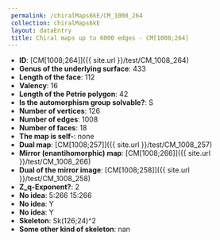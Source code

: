 ```yaml
--- 
 permalink: /chiralMaps6kE/CM_1008_264 
 collection: chiralMaps6kE
 layout: dataEntry
 title: Chiral maps up to 6000 edges - CM[1008;264]
---
```


- **ID**: [CM[1008;264]]({{ site.url }}/test/CM_1008_264)
- **Genus of the underlying surface**: 433
- **Length of the face**: 112
- **Valency**: 16
- **Length of the Petrie polygon**: 42
- **Is the automorphism group solvable?**: S
- **Number of vertices**: 126
- **Number of edges**: 1008
- **Number of faces**: 18
- **The map is self-**: none
- **Dual map**: [CM[1008;257]]({{ site.url }}/test/CM_1008_257)
- **Mirror (enantihomorphic) map**: [CM[1008;266]]({{ site.url }}/test/CM_1008_266)
- **Dual of the mirror image**: [CM[1008;258]]({{ site.url }}/test/CM_1008_258)
- **Z_q-Exponent?**: 2
- **No idea**:  5:266 15:266
- **No idea**: Y
- **No idea**: Y
- **Skeleton**: Sk(126;24)^2
- **Some other kind of skeleton**: nan
